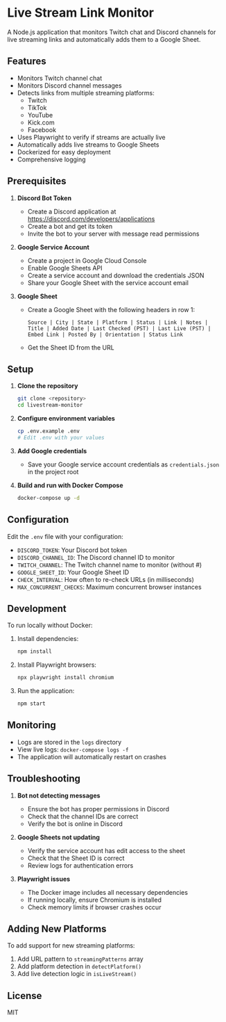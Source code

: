 # Live Stream Link Monitor

A Node.js application that monitors Twitch chat and Discord channels for live streaming links and automatically adds them to a Google Sheet.

## Features

- Monitors Twitch channel chat
- Monitors Discord channel messages
- Detects links from multiple streaming platforms:
  - Twitch
  - TikTok
  - YouTube
  - Kick.com
  - Facebook
- Uses Playwright to verify if streams are actually live
- Automatically adds live streams to Google Sheets
- Dockerized for easy deployment
- Comprehensive logging

## Prerequisites

1. **Discord Bot Token**
   - Create a Discord application at https://discord.com/developers/applications
   - Create a bot and get its token
   - Invite the bot to your server with message read permissions

2. **Google Service Account**
   - Create a project in Google Cloud Console
   - Enable Google Sheets API
   - Create a service account and download the credentials JSON
   - Share your Google Sheet with the service account email

3. **Google Sheet**
   - Create a Google Sheet with the following headers in row 1:
     ```
     Source | City | State | Platform | Status | Link | Notes | Title | Added Date | Last Checked (PST) | Last Live (PST) | Embed Link | Posted By | Orientation | Status Link
     ```
   - Get the Sheet ID from the URL

## Setup

1. **Clone the repository**
   ```bash
   git clone <repository>
   cd livestream-monitor
   ```

2. **Configure environment variables**
   ```bash
   cp .env.example .env
   # Edit .env with your values
   ```

3. **Add Google credentials**
   - Save your Google service account credentials as `credentials.json` in the project root

4. **Build and run with Docker Compose**
   ```bash
   docker-compose up -d
   ```

## Configuration

Edit the `.env` file with your configuration:

- `DISCORD_TOKEN`: Your Discord bot token
- `DISCORD_CHANNEL_ID`: The Discord channel ID to monitor
- `TWITCH_CHANNEL`: The Twitch channel name to monitor (without #)
- `GOOGLE_SHEET_ID`: Your Google Sheet ID
- `CHECK_INTERVAL`: How often to re-check URLs (in milliseconds)
- `MAX_CONCURRENT_CHECKS`: Maximum concurrent browser instances

## Development

To run locally without Docker:

1. Install dependencies:
   ```bash
   npm install
   ```

2. Install Playwright browsers:
   ```bash
   npx playwright install chromium
   ```

3. Run the application:
   ```bash
   npm start
   ```

## Monitoring

- Logs are stored in the `logs` directory
- View live logs: `docker-compose logs -f`
- The application will automatically restart on crashes

## Troubleshooting

1. **Bot not detecting messages**
   - Ensure the bot has proper permissions in Discord
   - Check that the channel IDs are correct
   - Verify the bot is online in Discord

2. **Google Sheets not updating**
   - Verify the service account has edit access to the sheet
   - Check that the Sheet ID is correct
   - Review logs for authentication errors

3. **Playwright issues**
   - The Docker image includes all necessary dependencies
   - If running locally, ensure Chromium is installed
   - Check memory limits if browser crashes occur

## Adding New Platforms

To add support for new streaming platforms:

1. Add URL pattern to `streamingPatterns` array
2. Add platform detection in `detectPlatform()`
3. Add live detection logic in `isLiveStream()`

## License

MIT